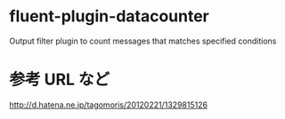 # fluent-plugin-datacounter
Output filter plugin to count messages that matches specified conditions

# 参考 URL など
http://d.hatena.ne.jp/tagomoris/20120221/1329815126
